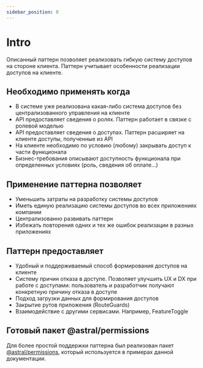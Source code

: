 ```yaml
---
sidebar_position: 0
---
```


# Intro

Описанный паттерн позволяет реализовать гибкую систему доступов на стороне клиента.
Паттерн учитывает особенности реализации доступов на клиенте.

## Необходимо применять когда

- В системе уже реализована какая-либо система доступов без централизованного управления на клиенте
- API предоставляет сведения о ролях. Паттерн работает в связке с ролевой моделью
- API предоставляет сведения о доступах. Паттерн расширяет на клиенте доступы, полученные из API 
- На клиенте необходимо по условию (любому) закрывать доступ к части функционала
- Бизнес-требования описывают доступность функционала при определенных условиях (роль, сведения об оплате...)

## Применение паттерна позволяет

- Уменьшить затраты на разработку системы доступов
- Иметь единую реализацию системы доступов во всех приложениях компании
- Централизованно развивать паттерн
- Избежать повторения одних и тех же ошибок реализации в разных приложениях

## Паттерн предоставляет

- Удобный и поддерживаемый способ формирования доступов на клиенте
- Систему причин отказа в доступе. Позволяет улучшить UX и DX при работе с доступами: пользователь и разработчик получают конкретную причину отказа в доступе
- Подход загрузки данных для формирования доступов
- Закрытие рутов приложения (RouteGuards)
- Взаимодействие с другими сервисами. Например, FeatureToggle

## Готовый пакет @astral/permissions

Для более простой поддержки паттерна был реализован пакет [@astral/permissions](https://npmjs.com/package/@astral/permissions), который используется в примерах данной документации.

